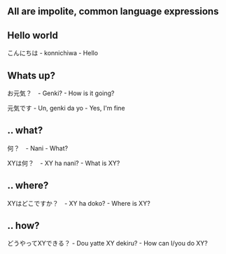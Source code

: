 ## All are impolite, common language expressions

## Hello world

こんにちは - konnichiwa - Hello

## Whats up?

お元気？　- Genki? - How is it going?
 
元気です - Un, genki da yo - Yes, I'm fine

## .. what?

何？　- Nani - What?

XYは何？　- XY ha nani? - What is XY?

## .. where?
 
XYはどこですか？　- XY ha doko? - Where is XY?
 
## .. how?
 
どうやってXYできる？ - Dou yatte XY dekiru? - How can I/you do XY?
 
 
